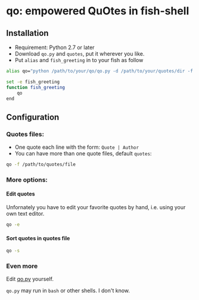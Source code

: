 qo: empowered QuOtes in fish-shell
==================================

## Installation

- Requirement: Python 2.7 or later
- Download `qo.py` and `quotes`, put it wherever you like.
- Put `alias` and `fish_greeting` in to your fish as follow

```bash
alias qo="python /path/to/your/qo/qo.py -d /path/to/your/quotes/dir -f /path/to/your/quotes/file"

set -e fish_greeting
function fish_greeting
    qo
end
```

## Configuration

### Quotes files:

- One quote each line with the form: `Quote | Author`
- You can have more than one quote files, default `quotes`:

```bash
qo -f /path/to/quotes/file
```

### More options:

#### Edit quotes

Unfornately you have to edit your favorite quotes by hand, i.e. using your own text editor.

```bash
qo -e
```

#### Sort quotes in quotes file

```bash
qo -s
```

### Even more

Edit [qo.py](qo.py) yourself.

`qo.py` may run in `bash` or other shells. I don't know.
